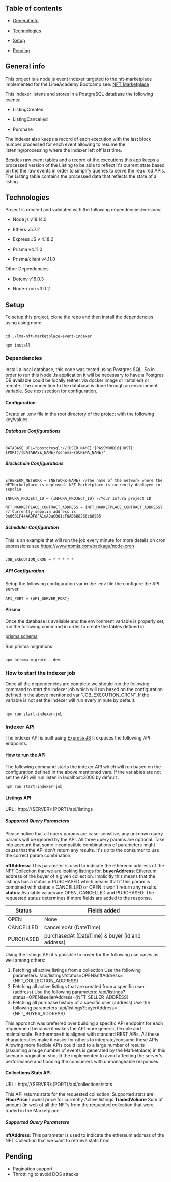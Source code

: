 ## Table of contents

  

- [General info](#general-info)

- [Technologies](#technologies)

- [Setup](#setup)

- [Pending](#pending)

  

## General info
This project is a node js event indexer targeted to the nft-marketplace implemented for the LimeAcademy Bootcamp see: [NFT Marketplace](https://github.com/baltasarromero/lma-nft-marketplacesimple)
  
This indexer listens and stores in a PostgreSQL database the following events:

- ListingCreated

- ListingCancelled

- Purchase

The indexer also keeps a record of each execution with the last block number processed for each event allowing to resume the listening/processing where the indexer left off last time.

Besides raw event tables and a record of the executions this app keeps a processed version of the Listing to be able to reflect it's current state based on the the raw events in order to simplify queries to serve the required APIs. The Listing table contains the processed data that reflects the state of a listing.

  

## Technologies
Project is created and validated with the following dependencies/versions:
  
- Node js v18.14.0

- Ethers v5.7.2

- Express JS v 4.18.2

- Prisma v4.11.0

- Prisma/client v4.11.0

  
Other Dependencies

- Dotenv v16.0.3

- Node-cron v3.0.2
  
## Setup
  
To setup this project, clone the repo and then install the dependencies using using npm:
```

cd ./lma-nft-marketplace-event-indexer

npm install

```
### Dependencies

Install a local database, this code was tested using Postgres SQL. So in order to run this Node Js application it will be necessary to have a Postgres DB available could be locally (either via docker image or installed) or remote. The connection to the database is done through an environment variable. See next section for configuration.

#### Configuration
Create an .env file in the root directory of the project with the following key/values

##### Database Configurations
```

DATABASE_URL="postgresql://{USER_NAME}:{PASSWORD}@{HOST}:{PORT}/{DATABASE_NAME}?schema={SCHEMA_NAME}"

```
##### Blockchain Configurations
```

ETHEREUM_NETWORK = {NETWORK-NAME} //The name of the network where the NFTMarketplace is deployed. NFT Marketplace is currently deployed in sepolia

INFURA_PROJECT_ID = {INFURA_PROJECT_ID} //Your Infura project ID

NFT_MARKETPLACE_CONTRACT_ADDRESS = {NFT_MARKETPLACE_CONTRACT_ADDRESS} // Currently sepolia address is 0x0681F44AADF8FA1eA9aC001cF0AB688266c68985

```
##### Scheduler Configuration

This is an example that will run the job every minute for more details on cron expressions see https://www.npmjs.com/package/node-cron

```

JOB_EXECUTION_CRON = * * * * *

```
##### API Configuration
Setup the following configuration var in the .env file the configure the API server
```
API_PORT = {API_SERVER_PORT}

```
#### Prisma

Once the database is available and the environment variable is properly set, run the following command in order to create the tables defined in

[prisma schema](prisma/schema.prisma)
 
Run prisma migrations

```

npx prisma migrate --dev

```

### How to start the indexer job

Once all the dependencies are complete we should run the following command to start the indexer job which will run based on the configuration defined in the above mentioned var "JOB_EXECUTION_CRON". If the variable is not set the indexer will run every minute by default.

```

npm run start-indexer-job

```
### Indexer API
The indexer API is built using [Express JS](https://expressjs.com/) it exposes the following API endpoints.



#### How to run the API

The following command starts the indexer API which will run based on the configuration defined in the above mentioned vars. If the variables are not set the API will run listen in localhost:3000 by default .

```
npm run start-indexer-job
```


#### Listings API
URL : http://{SERVER}:{PORT}/api/listings
##### Supported Query Parameters
Please notice that all query params are case-sensitive, any unknown query params will be ignored by the API. All three query params are optional. Take into account that some incompatible combinations of parameters might cause that the API don't return any results. It's up to the consumer to use the correct param combination.

**nftAddress**: This parameter is used to indicate the ethereum address of the NFT Collection that we are looking listings for.
**buyerAddress**: Ethereum address of the buyer of a given collection. Implicitly this means that the listings has a status = PURCHASED which means that if this param is combined with status = CANCELLED or OPEN it won't return any results.  
**status**: Available values are OPEN, CANCELLED and PURCHASED. The requested status determines if more fields are added to the response.

| Status       | Fields added     |
|--------------|-----------|
| OPEN | None      | 
| CANCELLED      | cancelledAt (DateTime)  |
| PURCHASED      | purchasedAt (DateTime) & buyer (id and address) |


Using the listings API it's possible to cover for the following use cases as well among others:

1. Fetching all active listings from a collection
	Use the following parameters: /api/listings?status=OPEN&nftAddress={NFT_COLLECTION_ADDRESS}
2. Fetching all active listings that are created from a specific user (address)
	Use the following parameters: /api/listings?status=OPEN&sellerAddress={NFT_SELLER_ADDRESS}
3. Fetching all purchase history of a specific user (address)
	Use the following parameters: api/listings?buyerAddress={NFT_BUYER_ADDRESS}

This approach was preferred over building a specific API endpoint for each requirement because it makes the API more generic, flexible and maintainable. Furthermore it is aligned with standard REST APIs. All these characteristics make it easier for others to integrate/consume these APIs.
Allowing more flexible APIs could lead to a large number of results (assuming a huge number of events is generated by the Marketplace) in this scenario pagination should the implemented to avoid affecting the server's performance and flooding the consumers with unmanageable responses.

#### Collections Stats API
URL : http://{SERVER}:{PORT}/api/collections/stats

This API returns stats for the requested collection. Supported stats are:
**FloorPrice** Lowest price for currently Active listings 
**TradedVolume** Sum of amount (in wei) of all the NFTs from the requested collection that were traded in the Marketplace.
##### Supported Query Parameters
**nftAddress**: This parameter is used to indicate the ethereum address of the NFT Collection that we want to retrieve stats from.

## Pending

- Pagination support
- Throttling to avoid DOS attacks